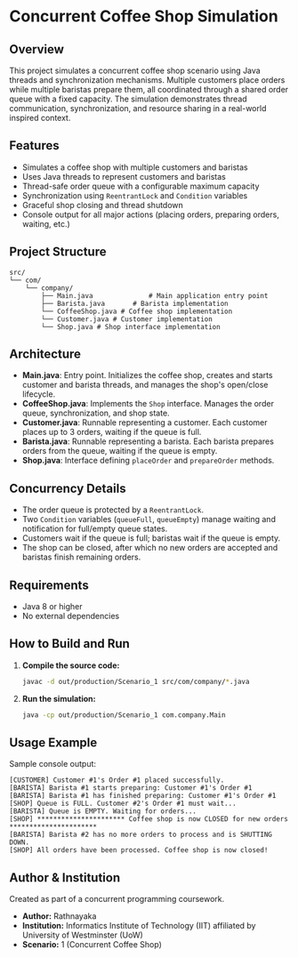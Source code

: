 # Concurrent Coffee Shop Simulation

## Overview
This project simulates a concurrent coffee shop scenario using Java threads and synchronization mechanisms. Multiple customers place orders while multiple baristas prepare them, all coordinated through a shared order queue with a fixed capacity. The simulation demonstrates thread communication, synchronization, and resource sharing in a real-world inspired context.

## Features
- Simulates a coffee shop with multiple customers and baristas
- Uses Java threads to represent customers and baristas
- Thread-safe order queue with a configurable maximum capacity
- Synchronization using `ReentrantLock` and `Condition` variables
- Graceful shop closing and thread shutdown
- Console output for all major actions (placing orders, preparing orders, waiting, etc.)

## Project Structure

```
src/
└── com/
    └── company/
        ├── Main.java              # Main application entry point
        ├── Barista.java       # Barista implementation
        └── CoffeeShop.java # Coffee shop implementation
        └── Customer.java # Customer implementation
        └── Shop.java # Shop interface implementation
```

## Architecture
- **Main.java**: Entry point. Initializes the coffee shop, creates and starts customer and barista threads, and manages the shop's open/close lifecycle.
- **CoffeeShop.java**: Implements the `Shop` interface. Manages the order queue, synchronization, and shop state.
- **Customer.java**: Runnable representing a customer. Each customer places up to 3 orders, waiting if the queue is full.
- **Barista.java**: Runnable representing a barista. Each barista prepares orders from the queue, waiting if the queue is empty.
- **Shop.java**: Interface defining `placeOrder` and `prepareOrder` methods.

## Concurrency Details
- The order queue is protected by a `ReentrantLock`.
- Two `Condition` variables (`queueFull`, `queueEmpty`) manage waiting and notification for full/empty queue states.
- Customers wait if the queue is full; baristas wait if the queue is empty.
- The shop can be closed, after which no new orders are accepted and baristas finish remaining orders.

## Requirements
- Java 8 or higher
- No external dependencies

## How to Build and Run
1. **Compile the source code:**
   ```sh
   javac -d out/production/Scenario_1 src/com/company/*.java
   ```
2. **Run the simulation:**
   ```sh
   java -cp out/production/Scenario_1 com.company.Main
   ```

## Usage Example
Sample console output:
```
[CUSTOMER] Customer #1's Order #1 placed successfully.
[BARISTA] Barista #1 starts preparing: Customer #1's Order #1
[BARISTA] Barista #1 has finished preparing: Customer #1's Order #1
[SHOP] Queue is FULL. Customer #2's Order #1 must wait...
[BARISTA] Queue is EMPTY. Waiting for orders...
[SHOP] ********************** Coffee shop is now CLOSED for new orders **********************
[BARISTA] Barista #2 has no more orders to process and is SHUTTING DOWN.
[SHOP] All orders have been processed. Coffee shop is now closed!
```

## Author & Institution
Created as part of a concurrent programming coursework.
- **Author:** Rathnayaka
- **Institution:** Informatics Institute of Technology (IIT) affiliated by University of Westminster (UoW)
- **Scenario:** 1 (Concurrent Coffee Shop)
